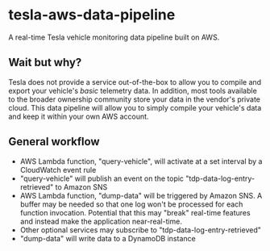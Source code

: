 # tesla-aws-data-pipeline
A real-time Tesla vehicle monitoring data pipeline built on AWS.

## Wait but why?
Tesla does not provide a service out-of-the-box to allow you to compile and export your vehicle's _basic_ telemetry data. In addition, most tools available to the broader ownership community store your data in the vendor's private cloud. This data pipeline will allow you to simply compile your vehicle's data and keep it within your own AWS account.

## General workflow
* AWS Lambda function, "query-vehicle", will activate at a set interval by a CloudWatch event rule
* "query-vehicle" will publish an event on the topic "tdp-data-log-entry-retrieved" to Amazon SNS
* AWS Lambda function, "dump-data" will be triggered by Amazon SNS. A buffer may be needed so that one log won't be processed for each function invocation. Potential that this may "break" real-time features and instead make the application near-real-time.
* Other optional services may subscribe to "tdp-data-log-entry-retrieved"
* "dump-data" will write data to a DynamoDB instance

